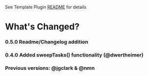 See Template Plugin [README](https://github.com/NotePlan/plugins/blob/main/nmn.Templates/README.md) for details

# What's Changed?

### 0.5.0 Readme/Changelog addition

### 0.4.0 Added sweepTasks() functionality (@dwertheimer)

### Previous versions: @jgclark & @nmn


